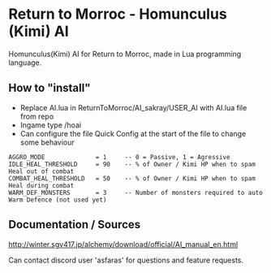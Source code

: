 # Return to Morroc - Homunculus (Kimi) AI
Homunculus(Kimi) AI for Return to Morroc, made in Lua programming language.

## How to "install"
- Replace AI.lua in ReturnToMorroc/AI_sakray/USER_AI with AI.lua file from repo
- Ingame type /hoai
- Can configure the file Quick Config at the start of the file to change some behaviour

```
AGGRO_MODE              = 1     -- 0 = Passive, 1 = Agressive
IDLE_HEAL_THRESHOLD     = 90    -- % of Owner / Kimi HP when to spam Heal out of combat
COMBAT_HEAL_THRESHOLD   = 50    -- % of Owner / Kimi HP when to spam Heal during combat
WARM_DEF_MONSTERS       = 3     -- Number of monsters required to auto Warm Defence (not used yet)
```

## Documentation / Sources
http://winter.sgv417.jp/alchemy/download/official/AI_manual_en.html


Can contact discord user 'asfaras' for questions and feature requests.
